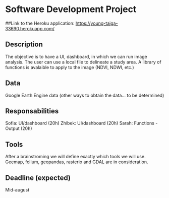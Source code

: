 # Software Development Project

##Link to the Heroku application: https://young-taiga-33690.herokuapp.com/

## Description

The objective is to have a UI, dashboard, in which we can run image analysis.
The user can use a local file to delineate a study area. 
A library of functions is avalaible to apply to the image (NDVI, NDWI, etc.)


## Data 

Google Earth Engine data (other ways to obtain the data... to be determined)


## Responsabilities

Sofia: UI/dashboard (20h)
Zhibek: UI/dashboard (20h)
Sarah: Functions - Output (20h)

## Tools 

After a brainstroming we will define exactly which tools we will use. Geemap, folium, geopandas, rasterio and GDAL are in consideration.

## Deadline (expected)

Mid-august 
